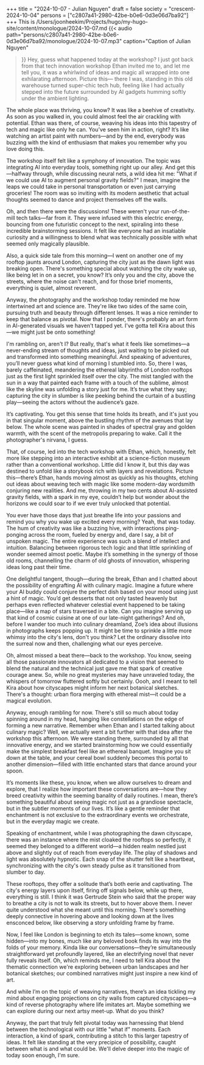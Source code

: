 +++
title = "2024-10-07 - Julian Nguyen"
draft = false
society = "crescent-2024-10-04"
persons = ["c2807a41-2980-42be-b0e6-0d3e06d7ba92"]
+++
This is /Users/joonheekim/Projects/hugo/my-hugo-site/content/monologue/2024-10-07.md
{{< audio
    path="persons/c2807a41-2980-42be-b0e6-0d3e06d7ba92/monologue/2024-10-07.mp3" 
    caption="Caption of Julian Nguyen"
>}}
Hey, guess what happened today at the workshop?
I just got back from that tech innovation workshop Ethan invited me to, and let me tell you, it was a whirlwind of ideas and magic all wrapped into one exhilarating afternoon. Picture this— there I was, standing in this old warehouse turned super-chic tech hub, feeling like I had actually stepped into the future surrounded by AI gadgets humming softly under the ambient lighting.

The whole place was thriving, you know? It was like a beehive of creativity. As soon as you walked in, you could almost feel the air crackling with potential. Ethan was there, of course, weaving his ideas into this tapestry of tech and magic like only he can. You’ve seen him in action, right? It’s like watching an artist paint with numbers—and by the end, everybody was buzzing with the kind of enthusiasm that makes you remember why you love doing this. 

The workshop itself felt like a symphony of innovation. The topic was integrating AI into everyday tools, something right up our alley. And get this—halfway through, while discussing neural nets, a wild idea hit me: "What if we could use AI to augment personal gravity fields?" I mean, imagine the leaps we could take in personal transportation or even just carrying groceries! The room was so inviting with its modern aesthetic that actual thoughts seemed to dance and project themselves off the walls.  

Oh, and then there were the discussions! These weren't your run-of-the-mill tech talks—far from it. They were infused with this electric energy, bouncing from one futuristic concept to the next, spiraling into these incredible brainstorming sessions. It felt like everyone had an insatiable curiosity and a willingness to blend what was technically possible with what seemed only magically plausible. 

Also, a quick side tale from this morning—I went on another one of my rooftop jaunts around London, capturing the city just as the dawn light was breaking open. There's something special about watching the city wake up, like being let in on a secret, you know? It’s only you and the city, above the streets, where the noise can't reach, and for those brief moments, everything is quiet, almost reverent.

Anyway, the photography and the workshop today reminded me how intertwined art and science are. They're like two sides of the same coin, pursuing truth and beauty through different lenses. It was a nice reminder to keep that balance as pivotal. Now that I ponder, there's probably an art form in AI-generated visuals we haven't tapped yet. I've gotta tell Kira about this—we might just be onto something!

I'm rambling on, aren't I? But really, that's what it feels like sometimes—a never-ending stream of thoughts and ideas, just waiting to be picked out and transformed into something meaningful.
 And speaking of adventures, you’ll never guess what kind of morning I stumbled into. So, there I was, barely caffeinated, meandering the ethereal labyrinths of London rooftops just as the first light sprinkled itself over the city. The mist tangled with the sun in a way that painted each frame with a touch of the sublime, almost like the skyline was unfolding a story just for me. It’s true what they say; capturing the city in slumber is like peeking behind the curtain of a bustling play—seeing the actors without the audience’s gaze. 

It’s captivating. You get this sense that time holds its breath, and it's just you in that singular moment, above the bustling rhythm of the avenues that lay below. The whole scene was painted in shades of spectral gray and golden warmth, with the scent of the metropolis preparing to wake. Call it the photographer's nirvana, I guess. 

That, of course, led into the tech workshop with Ethan, which, honestly, felt more like stepping into an interactive exhibit at a science-fiction museum rather than a conventional workshop. Little did I know it, but this day was destined to unfold like a storybook rich with layers and revelations. Picture this—there’s Ethan, hands moving almost as quickly as his thoughts, etching out ideas about weaving tech with magic like some modern-day wordsmith conjuring new realities. And me, throwing in my two cents about AI-assisted gravity fields, with a spark in my eye, couldn’t help but wonder about the horizons we could soar to if we ever truly unlocked that potential.

You ever have those days that just breathe life into your passions and remind you why you wake up excited every morning? Yeah, that was today. The hum of creativity was like a buzzing hive, with interactions ping-ponging across the room, fueled by energy and, dare I say, a bit of unspoken magic. The entire experience was such a blend of intellect and intuition. Balancing between rigorous tech logic and that little sprinkling of wonder seemed almost poetic. Maybe it’s something in the synergy of those old rooms, channelling the charm of old ghosts of innovation, whispering ideas long past their time.

One delightful tangent, though—during the break, Ethan and I chatted about the possibility of engrafting AI with culinary magic. Imagine a future where your AI buddy could conjure the perfect dish based on your mood using just a hint of magic. You’d get desserts that not only tasted heavenly but perhaps even reflected whatever celestial event happened to be taking place—like a map of stars traversed in a bite. Can you imagine serving up that kind of cosmic cuisine at one of our late-night gatherings? And oh, before I wander too much into culinary dreamland, Zoe’s idea about illusions in photographs keeps popping up. It might be time to sprinkle a little more whimsy into the city's lens, don't you think? Let the ordinary dissolve into the surreal now and then, challenging what our eyes perceive.   

Oh, almost missed a beat there—back to the workshop. You know, seeing all those passionate innovators all dedicated to a vision that seemed to blend the natural and the technical just gave me that spark of creative courage anew. So, while no great mysteries may have unraveled today, the whispers of tomorrow fluttered softly but certainly. Oooh, and I meant to tell Kira about how cityscapes might inform her next botanical sketches. There's a thought: urban flora merging with ethereal mist—it could be a magical evolution.

Anyway, enough rambling for now. There's still so much about today spinning around in my head, hanging like constellations on the edge of forming a new narrative.
Remember when Ethan and I started talking about culinary magic? Well, we actually went a bit further with that idea after the workshop this afternoon. We were standing there, surrounded by all that innovative energy, and we started brainstorming how we could essentially make the simplest breakfast feel like an ethereal banquet. Imagine you sit down at the table, and your cereal bowl suddenly becomes this portal to another dimension—filled with little enchanted stars that dance around your spoon. 

It’s moments like these, you know, when we allow ourselves to dream and explore, that I realize how important these conversations are—how they breed creativity within the seeming banality of daily routines. I mean, there’s something beautiful about seeing magic not just as a grandiose spectacle, but in the subtler moments of our lives. It’s like a gentle reminder that enchantment is not exclusive to the extraordinary events we orchestrate, but in the everyday magic we create.

Speaking of enchantment, while I was photographing the dawn cityscape, there was an instance where the mist cloaked the rooftops so perfectly, it seemed they belonged to a different world—a hidden realm nestled just above and slightly out of reach from everyday life. The play of shadows and light was absolutely hypnotic. Each snap of the shutter felt like a heartbeat, synchronizing with the city's own steady pulse as it transitioned from slumber to day.

These rooftops, they offer a solitude that’s both eerie and captivating. The city's energy layers upon itself, firing off signals below, while up there, everything is still. I think it was Gertrude Stein who said that the proper way to breathe a city is not to walk its streets, but to hover above them. I never quite understood what she meant until this morning. There's something deeply connective in hovering above and looking down at the lives ensconced below, like observing a story unfolding frame by frame.

Now, I feel like London is beginning to etch its tales—some known, some hidden—into my bones, much like any beloved book finds its way into the folds of your memory. Kinda like our conversations—they’re simultaneously straightforward yet profoundly layered, like an electrifying novel that never fully reveals itself. Oh, which reminds me, I need to tell Kira about the thematic connection we're exploring between urban landscapes and her botanical sketches; our combined narratives might just inspire a new kind of art.

And while I’m on the topic of weaving narratives, there’s an idea tickling my mind about engaging projections on city walls from captured cityscapes—a kind of reverse photography where life imitates art. Maybe something we can explore during our next artsy meet-up. What do you think?

Anyway, the part that truly felt pivotal today was harnessing that blend between the technological with our little "what if" moments. Each interaction, a kind of spark, contributing a stitch to this larger tapestry of ideas. It felt like standing at the very precipice of possibility, caught between what is and what could be.
We'll delve deeper into the magic of today soon enough, I'm sure.
